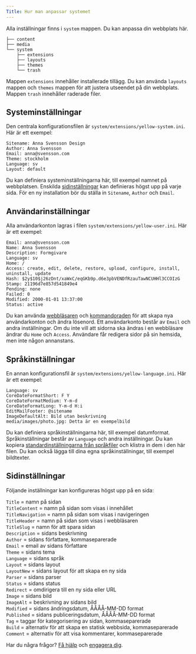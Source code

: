 ```yaml
---
Title: Hur man anpassar systemet
---
```

Alla inställningar finns i `system` mappen. Du kan anpassa din webbplats här. 

    ├── content
    ├── media
    └── system
        ├── extensions
        ├── layouts
        ├── themes
        └── trash

Mappen `extensions` innehåller installerade tillägg. Du kan använda `layouts` mappen och `themes` mappen för att justera utseendet på din webbplats. Mappen `trash` innehåller raderade filer. 

## Systeminställningar

Den centrala konfigurationsfilen är `system/extensions/yellow-system.ini`. Här är ett exempel: 

    Sitename: Anna Svensson Design
    Author: Anna Svensson
    Email: anna@svensson.com
    Theme: stockholm
    Language: sv
    Layout: default

Du kan definiera systeminställningarna här, till exempel namnet på webbplatsen. Enskilda [sidinställningar](#sidinställningar) kan definieras högst upp på varje sida. För en ny installation bör du ställa in `Sitename`, `Author` och `Email`.

## Användarinställningar

Alla användarkonton lagras i filen `system/extensions/yellow-user.ini`. Här är ett exempel:

    Email: anna@svensson.com
    Name: Anna Svensson
    Description: Formgivare
    Language: sv
    Home: /
    Access: create, edit, delete, restore, upload, configure, install, uninstall, update
    Hash: $2y$10$j26zDnt/xaWxC/eqGKb9p.d6e3pbVENDfRzauTawNCUHHl3CCOIzG
    Stamp: 21196d7e857d541849e4
    Pending: none
    Failed: 0
    Modified: 2000-01-01 13:37:00
    Status: active

Du kan använda [webbläsaren](https://github.com/datenstrom/yellow-extensions/tree/master/source/edit/README-sv.md) och [kommandoraden](https://github.com/datenstrom/yellow-extensions/tree/master/source/command/README-sv.md) för att skapa nya användarkonton och ändra lösenord. Ett användarkonto består av `Email` och andra inställningar. Om du inte vill att sidorna ska ändras i en webbläsare ändrar du `Home` och `Access`. Användare får redigera sidor på sin hemsida, men inte någon annanstans.

## Språkinställningar

En annan konfigurationsfil är `system/extensions/yellow-language.ini`. Här är ett exempel:

    Language: sv
    CoreDateFormatShort: F Y
    CoreDateFormatMedium: Y-m-d
    CoreDateFormatLong: Y-m-d H:i
    EditMailFooter: @sitename
    ImageDefaultAlt: Bild utan beskrivning
    media/images/photo.jpg: Detta är en exempelbild

Du kan definiera språkinställningarna här, till exempel datumformat. Språkinställningar består av `Language` och andra inställningar. Du kan kopiera [standardinställningarna från språkfiler](https://github.com/datenstrom/yellow-extensions/blob/master/source/swedish/swedish.txt) och klistra in dem i den här filen. Du kan också lägga till dina egna språkinställningar, till exempel bildtexter.

## Sidinställningar

Följande inställningar kan konfigureras högst upp på en sida:

`Title` = namn på sidan  
`TitleContent` = namn på sidan som visas i innehållet  
`TitleNavigation` = namn på sidan som visas i navigeringen  
`TitleHeader` = namn på sidan som visas i webbläsaren  
`TitleSlug` = namn för att spara sidan  
`Description` = sidans beskrivning  
`Author` = sidans författare, kommaseparerade  
`Email` = email av sidans författare  
`Theme` = sidans tema  
`Language` = sidans språk  
`Layout` = sidans layout  
`LayoutNew` = sidans layout för att skapa en ny sida  
`Parser` = sidans parser  
`Status` = sidans status  
`Redirect` = omdirigera till en ny sida eller URL  
`Image` = sidans bild  
`ImageAlt` = beskrivning av sidans bild  
`Modified` = sidans ändringsdatum, ÅÅÅÅ-MM-DD format  
`Published` = sidans publiceringsdatum, ÅÅÅÅ-MM-DD format  
`Tag` = taggar för kategorisering av sidan, kommaseparerade  
`Build` = alternativ för att skapa en statisk webbsida, kommaseparerade  
`Comment` = alternativ för att visa kommentarer, kommaseparerade  

Har du några frågor? [Få hjälp](.) och [engagera dig](contributing-guidelines).
